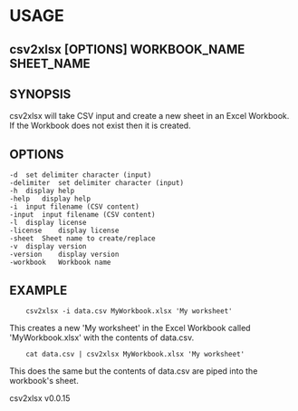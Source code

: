 
# USAGE

## csv2xlsx [OPTIONS] WORKBOOK_NAME SHEET_NAME

## SYNOPSIS

csv2xlsx will take CSV input and create a new sheet in an Excel Workbook.
If the Workbook does not exist then it is created. 

## OPTIONS

	-d	set delimiter character (input)
	-delimiter	set delimiter character (input)
	-h	display help
	-help	display help
	-i	input filename (CSV content)
	-input	input filename (CSV content)
	-l	display license
	-license	display license
	-sheet	Sheet name to create/replace
	-v	display version
	-version	display version
	-workbook	Workbook name

## EXAMPLE

```shell
	csv2xlsx -i data.csv MyWorkbook.xlsx 'My worksheet'
```

This creates a new 'My worksheet' in the Excel Workbook
called 'MyWorkbook.xlsx' with the contents of data.csv.

```shell
	cat data.csv | csv2xlsx MyWorkbook.xlsx 'My worksheet'
```

This does the same but the contents of data.csv are piped into
the workbook's sheet.


csv2xlsx v0.0.15
